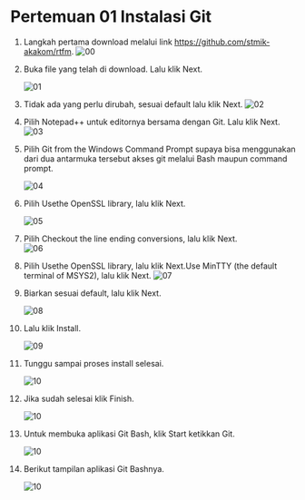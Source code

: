 # Pertemuan 01 Instalasi Git

1. Langkah pertama download melalui link https://github.com/stmik-akakom/rtfm.
![00](gambar/00.PNG)

2. Buka file yang telah di download. Lalu klik Next.
   
   ![01](gambar/1.PNG)

3. Tidak ada yang perlu dirubah, sesuai default lalu klik Next.
   ![02](gambar/2.PNG) 
   
4. Pilih Notepad++ untuk editornya bersama dengan Git. Lalu klik Next.
   ![03](gambar/3.PNG)
   
5. Pilih Git from the Windows Command Prompt supaya bisa menggunakan dari dua antarmuka tersebut akses git melalui Bash maupun command prompt.
   
   ![04](gambar/4.PNG)
   
6. Pilih Usethe OpenSSL library, lalu klik Next.
   
   ![05](gambar/5.PNG)

7. Pilih Checkout the line ending conversions, lalu klik Next.  
   ![06](gambar/6.PNG)
   
8. Pilih Usethe OpenSSL library, lalu klik Next.Use MinTTY (the default terminal of MSYS2), lalu klik Next.
   ![07](gambar/7.PNG)
   
9. Biarkan sesuai default, lalu klik Next.
   
   ![08](gambar/8.PNG)
   
10. Lalu klik Install.
   
    ![09](gambar/9.PNG)
	
11. Tunggu sampai proses install selesai.
   
    ![10](gambar/10.PNG)
	
12. Jika sudah selesai klik Finish.
   
    ![10](gambar/11.PNG)
	
13. Untuk membuka aplikasi Git Bash, klik Start ketikkan Git.
   
    ![10](gambar/12.PNG)
	
14. Berikut tampilan aplikasi Git Bashnya.
   
    ![10](gambar/13.PNG)